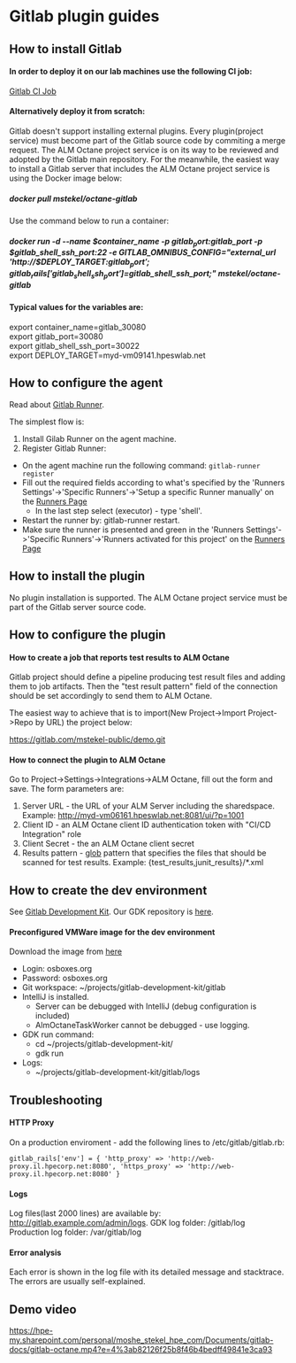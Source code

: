 # Gitlab plugin guides

## How to install Gitlab

#### In order to deploy it on our lab machines use the following CI job:

[Gitlab CI Job](http://mydtbld0101.hpeswlab.net:8888/jenkins/job/Octane-Plugin-Root-Gitlab-full-master/)

#### Alternatively deploy it from scratch:
Gitlab doesn't support installing external plugins. Every plugin(project service) must
become part of the Gitlab source code by commiting a merge request. The ALM Octane project service is
on its way to be reviewed and adopted by the Gitlab main repository. For the meanwhile, the easiest way
to install a Gitlab server that includes the ALM Octane project service is using the Docker image below:

##### docker pull mstekel/octane-gitlab
Use the command below to run a container:

##### docker run -d --name $container_name -p $gitlab_port:$gitlab_port -p $gitlab_shell_ssh_port:22 -e GITLAB_OMNIBUS_CONFIG="external_url 'http://$DEPLOY_TARGET:$gitlab_port'; gitlab_rails['gitlab_shell_ssh_port']=$gitlab_shell_ssh_port;" mstekel/octane-gitlab

#### Typical values for the variables are:

export container_name=gitlab_30080\
export gitlab_port=30080\
export gitlab_shell_ssh_port=30022\
export DEPLOY_TARGET=myd-vm09141.hpeswlab.net

## How to configure the agent

Read about [Gitlab Runner](https://docs.gitlab.com/runner/).

The simplest flow is:

1. Install Gilab Runner on the agent machine.
2. Register Gitlab Runner:
  * On the agent machine run the following command: `gitlab-runner register`
  * Fill out the required fields according to what's specified by the 'Runners Settings'->'Specific Runners'->'Setup a specific Runner manually' on the [Runners Page](http://myd-vm09141.hpeswlab.net:30080/root/demo/settings/ci_cd)
    * In the last step select (executor) - type 'shell'.
  * Restart the runner by: gitlab-runner restart.
  * Make sure the runner is presented and green in the 'Runners Settings'->'Specific Runners'->'Runners activated for this project' on the [Runners Page](http://myd-vm09141.hpeswlab.net:30080/root/demo/settings/ci_cd)

## How to install the plugin
No plugin installation is supported. The ALM Octane project service must be part of the
Gitlab server source code.

## How to configure the plugin

#### How to create a job that reports test results to ALM Octane 
Gitlab project should define a pipeline producing test result files and
adding them to job artifacts. Then the "test result pattern" field of the
connection should be set accordingly to send them to ALM Octane.

The easiest way to achieve that is to import(New Project->Import Project->Repo by URL) the project below:

https://gitlab.com/mstekel-public/demo.git

#### How to connect the plugin to ALM Octane
Go to Project->Settings->Integrations->ALM Octane, fill out the form and save. The form parameters are:

1. Server URL - the URL of your ALM Server including the sharedspace. Example: http://myd-vm06161.hpeswlab.net:8081/ui/?p=1001 
2. Client ID - an ALM Octane client ID authentication token with "CI/CD Integration" role
3. Client Secret - the an ALM Octane client secret
4. Results pattern - [glob](https://en.wikipedia.org/wiki/Glob_%28programming%29) pattern that specifies the files that should be scanned for test results.
Example: {test_results,junit_results}/*.xml

## How to create the dev environment
See [Gitlab Development Kit](https://gitlab.com/gitlab-org/gitlab-development-kit).
Our GDK repository is [here](https://gitlab.com/mstekel-public/gitlab-ce).

#### Preconfigured VMWare image for the dev environment
Download the image from [here](file:///tobedone/)
* Login: osboxes.org
* Password: osboxes.org
* Git workspace: ~/projects/gitlab-development-kit/gitlab
* IntelliJ is installed.
  * Server can be debugged with IntelliJ (debug configuration is included)
  * AlmOctaneTaskWorker cannot be debugged - use logging.
* GDK run command:
  * cd ~/projects/gitlab-development-kit/
  * gdk run
* Logs:
  * ~/projects/gitlab-development-kit/gitlab/logs

## Troubleshooting

#### HTTP Proxy
On a production enviroment - add the following lines to /etc/gitlab/gitlab.rb:

`gitlab_rails['env'] = {
   'http_proxy' => 'http://web-proxy.il.hpecorp.net:8080',
   'https_proxy' => 'http://web-proxy.il.hpecorp.net:8080'
}`

#### Logs
Log files(last 2000 lines) are available by: http://gitlab.example.com/admin/logs.
GDK log folder: <gdk>/gitlab/log  
Production log folder: /var/gitlab/log

#### Error analysis
Each error is shown in the log file with its detailed message and stacktrace.
The errors are usually self-explained.

## Demo video
https://hpe-my.sharepoint.com/personal/moshe_stekel_hpe_com/Documents/gitlab-docs/gitlab-octane.mp4?e=4%3ab82126f25b8f46b4bedff49841e3ca93
